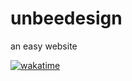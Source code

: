 # unbeedesign
an easy website 

<a href="https://wakatime.com/badge/github/unbeeyt/unbeedesing"><img src="https://wakatime.com/badge/github/unbeeyt/unbeedesing.svg" alt="wakatime"></a>

